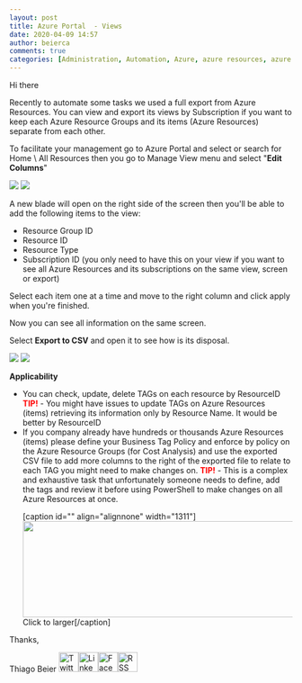 ```yaml
---
layout: post
title: Azure Portal  - Views
date: 2020-04-09 14:57
author: beierca
comments: true
categories: [Administration, Automation, Azure, azure resources, azure tags, business, Tags, Tips]
---
```

Hi there

Recently to automate some tasks we used a full export from Azure Resources. You can view and export its views by Subscription if you want to keep each Azure Resource Groups and its items (Azure Resources) separate from each other.

To facilitate your management go to Azure Portal and select or search for Home \ All Resources then you go to Manage View menu and select "<strong>Edit Columns</strong>"

<img src="https://thiagobeierblog.blob.core.windows.net/posts/o365/tips/142.png" />

<img src="https://thiagobeierblog.blob.core.windows.net/posts/o365/tips/143.png" />

A new blade will open on the right side of the screen then you'll be able to add the following items to the view:
<ul>
	<li>Resource Group ID</li>
	<li>Resource ID</li>
	<li>Resource Type</li>
	<li>Subscription ID (you only need to have this on your view if you want to see all Azure Resources and its subscriptions on the same view, screen or export)</li>
</ul>
Select each item one at a time and move to the right column and click apply when you're finished.

Now you can see all information on the same screen.

Select <strong>Export to CSV</strong> and open it to see how is its disposal.

<img src="https://thiagobeierblog.blob.core.windows.net/posts/o365/tips/144.png" />
<img src="https://thiagobeierblog.blob.core.windows.net/posts/o365/tips/145.png" />

<strong>Applicability</strong>
<ul>
	<li>You can check, update, delete TAGs on each resource by ResourceID
<span style="color:#ff0000;"><strong>TIP!</strong></span> - You might have issues to update TAGs on Azure Resources (items) retrieving its information only by Resource Name. It would be better by ResourceID</li>
	<li>If you company already have hundreds or thousands Azure Resources (items) please define your Business Tag Policy and enforce by policy on the Azure Resource Groups (for Cost Analysis) and use the exported CSV file to add more columns to the right of the exported file to relate to each TAG you might need to make changes on.
<strong><span style="color:#ff0000;">TIP!</span></strong> - This is a complex and exhaustive task that unfortunately someone needs to define, add the tags and review it before using PowerShell to make changes on all Azure Resources at once.

[caption id="" align="alignnone" width="1311"]<img src="https://thiagobeierblog.blob.core.windows.net/posts/o365/tips/149.png" width="1311" height="171" /> Click to larger[/caption]</li>
</ul>
Thanks,

Thiago Beier
<a href="https://twitter.com/thiagobeier"><img title="Twitter" src="https://socialmediawidgets.files.wordpress.com/2014/03/twitter1.png" alt="Twitter" width="35" height="35" /></a><a href="https://www.linkedin.com/in/tbeier/"><img title="LinkedIn" src="https://socialmediawidgets.files.wordpress.com/2014/03/linkedin1.png" alt="LinkedIn" width="35" height="35" /></a><a href="https://www.facebook.com/TheBeier/"><img title="Facebook" src="https://socialmediawidgets.files.wordpress.com/2014/03/facebook1.png" alt="Facebook" width="35" height="35" /></a><a href="https://thiagobeier.wordpress.com/feed/"><img title="RSS" src="https://socialmediawidgets.files.wordpress.com/2014/03/rss1.png" alt="RSS" width="35" height="35" /></a>
